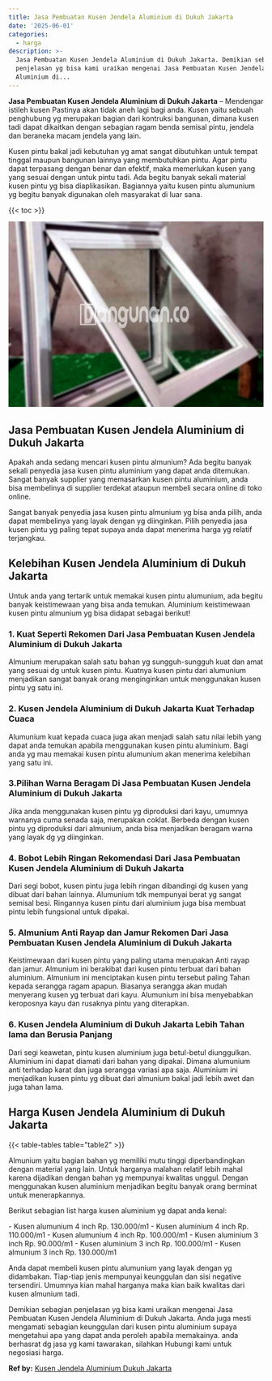 ```yaml
---
title: Jasa Pembuatan Kusen Jendela Aluminium di Dukuh Jakarta
date: '2025-06-01'
categories:
  - harga
description: >-
  Jasa Pembuatan Kusen Jendela Aluminium di Dukuh Jakarta. Demikian sebagian
  penjelasan yg bisa kami uraikan mengenai Jasa Pembuatan Kusen Jendela
  Aluminium di...
---
```


**Jasa Pembuatan Kusen Jendela Aluminium di Dukuh Jakarta** – Mendengar istileh kusen Pastinya akan tidak aneh lagi bagi anda. Kusen yaitu sebuah penghubung yg merupakan bagian dari kontruksi bangunan, dimana kusen tadi dapat dikaitkan dengan sebagian ragam benda semisal pintu, jendela dan beraneka macam jendela yang lain.

Kusen pintu bakal jadi kebutuhan yg amat sangat dibutuhkan untuk tempat tinggal maupun bangunan lainnya yang membutuhkan pintu. Agar pintu dapat terpasang dengan benar dan efektif, maka memerlukan kusen yang yang sesuai dengan untuk pintu tadi. Ada begitu banyak sekali material kusen pintu yg bisa diaplikasikan. Bagiannya yaitu kusen pintu alumunium yg begitu banyak digunakan oleh masyarakat di luar sana.

{{< toc >}}

![Jasa Pembuatan Kusen Jendela Aluminium di Dukuh Jakarta](/images/harga-kusen-jendela-alumunium-01.png)

## Jasa Pembuatan Kusen Jendela Aluminium di Dukuh Jakarta

Apakah anda sedang mencari kusen pintu almunium? Ada begitu banyak sekali penyedia jasa kusen pintu aluminium yang dapat anda ditemukan. Sangat banyak supplier yang memasarkan kusen pintu aluminium, anda bisa membelinya di supplier terdekat ataupun membeli secara online di toko online.

Sangat banyak penyedia jasa kusen pintu almunium yg bisa anda pilih, anda dapat membelinya yang layak dengan yg diinginkan. Pilih penyedia jasa kusen pintu yg paling tepat supaya anda dapat menerima harga yg relatif terjangkau.

## Kelebihan Kusen Jendela Aluminium di Dukuh Jakarta

Untuk anda yang tertarik untuk memakai kusen pintu alumunium, ada begitu banyak keistimewaan yang bisa anda temukan. Aluminium keistimewaan kusen pintu almunium yg bisa didapat sebagai berikut!

### 1\. Kuat Seperti Rekomen Dari Jasa Pembuatan Kusen Jendela Aluminium di Dukuh Jakarta

Almunium merupakan salah satu bahan yg sungguh-sungguh kuat dan amat yang sesuai dg untuk kusen pintu. Kuatnya kusen pintu dari alumunium menjadikan sangat banyak orang menginginkan untuk menggunakan kusen pintu yg satu ini.

### 2\. Kusen Jendela Aluminium di Dukuh Jakarta Kuat Terhadap Cuaca

Alumunium kuat kepada cuaca juga akan menjadi salah satu nilai lebih yang dapat anda temukan apabila menggunakan kusen pintu aluminium. Bagi anda yg mau memakai kusen pintu alumunium akan menerima kelebihan yang satu ini.

### 3.Pilihan Warna Beragam Di Jasa Pembuatan Kusen Jendela Aluminium di Dukuh Jakarta

Jika anda menggunakan kusen pintu yg diproduksi dari kayu, umumnya warnanya cuma senada saja, merupakan coklat. Berbeda dengan kusen pintu yg diproduksi dari almunium, anda bisa menjadikan beragam warna yang layak dg yg diinginkan.

### 4\. Bobot Lebih Ringan Rekomendasi Dari Jasa Pembuatan Kusen Jendela Aluminium di Dukuh Jakarta

Dari segi bobot, kusen pintu juga lebih ringan dibandingi dg kusen yang dibuat dari bahan lainnya. Alumunium tdk mempunyai berat yg sangat semisal besi. Ringannya kusen pintu dari aluminium juga bisa membuat pintu lebih fungsional untuk dipakai.

### 5\. Almunium Anti Rayap dan Jamur Rekomen Dari Jasa Pembuatan Kusen Jendela Aluminium di Dukuh Jakarta

Keistimewaan dari kusen pintu yang paling utama merupakan Anti rayap dan jamur. Almunium ini berakibat dari kusen pintu terbuat dari bahan aluminium. Almunium ini menciptakan kusen pintu tersebut paling Tahan kepada serangga ragam apapun. Biasanya serangga akan mudah menyerang kusen yg terbuat dari kayu. Alumunium ini bisa menyebabkan keroposnya kayu dan rusaknya pintu yang diterapkan.

### 6\. Kusen Jendela Aluminium di Dukuh Jakarta Lebih Tahan lama dan Berusia Panjang

Dari segi keawetan, pintu kusen aluminium juga betul-betul diunggulkan. Aluminium ini dapat diamati dari bahan yang dipakai. Dimana alumunium anti terhadap karat dan juga serangga variasi apa saja. Aluminium ini menjadikan kusen pintu yg dibuat dari almunium bakal jadi lebih awet dan juga tahan lama.

## Harga Kusen Jendela Aluminium di Dukuh Jakarta

{{< table-tables table="table2" >}}

Almunium yaitu bagian bahan yg memiliki mutu tinggi diperbandingkan dengan material yang lain. Untuk harganya malahan relatif lebih mahal karena dijadikan dengan bahan yg mempunyai kwalitas unggul. Dengan menggunakan kusen aluminium menjadikan begitu banyak orang berminat untuk menerapkannya.

Berikut sebagian list harga kusen aluminium yg dapat anda kenal:

\- Kusen alumunium 4 inch Rp. 130.000/m1 - Kusen aluminium 4 inch Rp. 110.000/m1 - Kusen alumunium 4 inch Rp. 100.000/m1 - Kusen aluminium 3 inch Rp. 90.000/m1 - Kusen aluminium 3 inch Rp. 100.000/m1 - Kusen almunium 3 inch Rp. 130.000/m1

Anda dapat membeli kusen pintu alumunium yang layak dengan yg didambakan. Tiap-tiap jenis mempunyai keunggulan dan sisi negative tersendiri. Umumnya kian mahal harganya maka kian baik kwalitas dari kusen almunium tadi.

Demikian sebagian penjelasan yg bisa kami uraikan mengenai Jasa Pembuatan Kusen Jendela Aluminium di Dukuh Jakarta. Anda juga mesti mengamati sebagian keunggulan dari kusen pintu aluminium supaya mengetahui apa yang dapat anda peroleh apabila memakainya. anda berhasrat dg jasa yg kami tawarakan, silahkan Hubungi kami untuk negosiasi harga.

**Ref by:** [Kusen Jendela Aluminium Dukuh Jakarta](https://id.wikipedia.org/wiki/Kusen)
